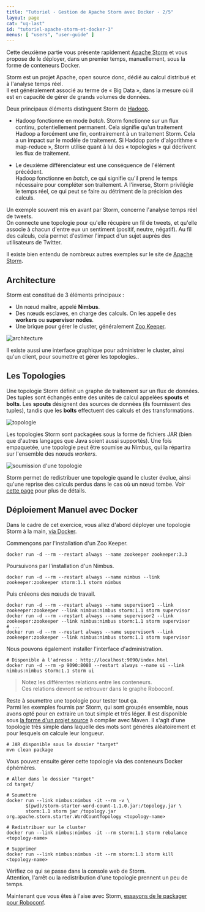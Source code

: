 ```yaml
---
title: "Tutoriel - Gestion de Apache Storm avec Docker - 2/5"
layout: page
cat: "ug-last"
id: "tutoriel-apache-storm-et-docker-3"
menus: [ "users", "user-guide" ]
---
```


Cette deuxième partie vous présente rapidement [Apache Storm](http://storm.apache.org/) et vous propose de le déployer,
dans un premier temps, manuellement, sous la forme de conteneurs Docker.

Storm est un projet Apache, open source donc, dédié au calcul distribué et à l'analyse temps réel.  
Il est généralement associé au terme de « Big Data », dans la mesure où il est en capacité de gérer
de grands volumes de données.

Deux principaux éléments distinguent Storm de [Hadoop](http://hadoop.apache.org/).  

* Hadoop fonctionne en mode *batch*. Storm fonctionne sur un flux continu, potentiellement permanent.
Cela signifie qu'un traitement Hadoop a forcément une fin, contrairement à un traitement Storm. Cela
a un impact sur le modèle de traitement. Si Haddop parle d'algorithme « map-reduce », Storm utilise
quant à lui des « topologies » qui décrivent les flux de traitement.

* Le deuxième différenciateur est une conséquence de l'élément précédent.  
Hadoop fonctionne en *batch*, ce qui signifie qu'il prend le temps nécessaire pour compléter son
traitement. A l'inverse, Storm privilégie le temps réel, ce qui peut se faire au détriment de la précision
des calculs.

Un exemple souvent mis en avant par Storm, concerne l'analyse temps réel de tweets.  
On connecte une topologie pour qu'elle récupère un fil de tweets, et qu'elle associe à chacun d'entre eux
un sentiment (positif, neutre, négatif). Au fil des calculs, cela permet d'estimer l'impact d'un sujet auprès
des utilisateurs de Twitter.

Il existe bien entendu de nombreux autres exemples sur le site de [Apache Storm](http://storm.apache.org/).


## Architecture

Storm est constitué de 3 éléments principaux :

* Un nœud maître, appelé **Nimbus**.
* Des nœuds esclaves, en charge des calculs. On les appelle des **workers** ou **supervisor nodes**.
* Une brique pour gérer le cluster, généralement [Zoo Keeper](https://zookeeper.apache.org/).

<img src="/resources/img/tutorial-storm-cluster.png" alt="architecture" />

Il existe aussi une interface graphique pour administrer le cluster, ainsi qu'un client,
pour soumettre et gérer les topologies..


## Les Topologies

Une topologie Storm définit un graphe de traitement sur un flux de données. Des tuples sont échangés entre des unités
de calcul appelées **spouts** et **bolts**. Les **spouts** désignent des sources de données (ils fournissent des tuples), tandis
que les **bolts** effectuent des calculs et des transformations.

<img src="/resources/img/tutorial-storm-topology.png" alt="topologie" />

Les topologies Storm sont packagées sous la forme de fichiers JAR (bien que d'autres langages que Java soient aussi supportés).
Une fois empaquetée, une topologie peut être soumise au Nimbus, qui la répartira sur l'ensemble des nœuds *workers*.

<img src="/resources/img/tutorial-storm-submit.png" alt="soumission d'une topologie" />

Storm permet de redistribuer une topologie quand le cluster évolue, ainsi qu'une reprise des calculs
perdus dans le cas où un nœud tombe. Voir [cette page](http://storm.apache.org/releases/current/Fault-tolerance.html) pour plus de détails.


## Déploiement Manuel avec Docker

Dans le cadre de cet exercice, vous allez d'abord déployer une topologie Storm à la main, [via Docker](https://hub.docker.com/_/storm/).

Commençons par l'installation d'un Zoo Keeper.

```
docker run -d --rm --restart always --name zookeeper zookeeper:3.3
```

Poursuivons par l'installation d'un Nimbus.

```
docker run -d --rm --restart always --name nimbus --link zookeeper:zookeeper storm:1.1 storm nimbus
```

Puis créeons des nœuds de travail.

```properties
docker run -d --rm --restart always --name supervisor1 --link zookeeper:zookeeper --link nimbus:nimbus storm:1.1 storm supervisor
docker run -d --rm --restart always --name supervisor2 --link zookeeper:zookeeper --link nimbus:nimbus storm:1.1 storm supervisor
# ...
docker run -d --rm --restart always --name supervisorN --link zookeeper:zookeeper --link nimbus:nimbus storm:1.1 storm supervisor
```

Nous pouvons également installer l'interface d'administration.

```properties
# Disponible à l'adresse : http://localhost:9090/index.html
docker run -d --rm -p 9090:8080 --restart always --name ui --link nimbus:nimbus storm:1.1 storm ui
```

> Notez les différentes relations entre les conteneurs.  
> Ces relations devront se retrouver dans le graphe Roboconf.

Reste à soumettre une topologie pour tester tout ça.  
Parmi les exemples fournis par Storm, qui sont groupés ensemble, nous avons opté pour en extraire
un tout simple et très léger. Il est disponible sous [la forme d'un projet source](/resources/tutorials/WordCountTopology.zip)
à compiler avec Maven. Il s'agît d'une topologie très simple dans laquelle des mots sont générés aléatoirement
et pour lesquels on calcule leur longueur.

```properties
# JAR disponible sous le dossier "target"
mvn clean package
```

Vous pouvez ensuite gérer cette topologie via des conteneurs Docker éphémères.

```properties
# Aller dans le dossier "target"
cd target/

# Soumettre
docker run --link nimbus:nimbus -it --rm -v \
       $(pwd)/storm-starter-word-count-1.1.0.jar:/topology.jar \
       storm:1.1 storm jar /topology.jar org.apache.storm.starter.WordCountTopology <topology-name>

# Redistribuer sur le cluster
docker run --link nimbus:nimbus -it --rm storm:1.1 storm rebalance <topology-name>

# Supprimer
docker run --link nimbus:nimbus -it --rm storm:1.1 storm kill <topology-name>
```

Vérifiez ce qui se passe dans la console web de Storm.  
Attention, l'arrêt ou la redistribution d'une topologie prennent un peu de temps.

Maintenant que vous êtes à l'aise avec Storm, [essayons de le packager pour Roboconf](tutoriel-apache-storm-et-docker-4.html).

